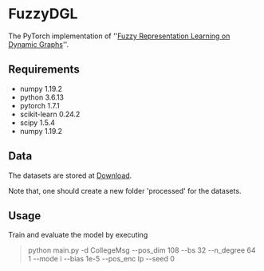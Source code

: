 # FuzzyDGL
The PyTorch implementation of ''[Fuzzy Representation Learning on Dynamic Graphs](https://ieeexplore.ieee.org/document/10286559)''.

## Requirements
- numpy         1.19.2
- python        3.6.13
- pytorch       1.7.1
- scikit-learn  0.24.2
- scipy         1.5.4
- numpy         1.19.2

## Data
The datasets are stored at [Download](https://drive.google.com/drive/folders/1FwiDUCK4KSL0E3w3IdR9Iek87dho-hu3). 

Note that, one should create a new folder 'processed' for the datasets. 

## Usage
Train and evaluate the model by executing
> python main.py -d CollegeMsg --pos_dim 108 --bs 32 --n_degree 64 1 --mode i --bias 1e-5 --pos_enc lp --seed 0 
